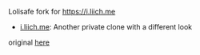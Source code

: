 Lolisafe fork for https://i.liich.me

- [i.liich.me](https://i.liich.me): Another private clone with a different look

original [here](https://github.com/WeebDev/lolisafe)
